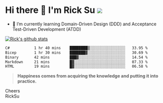 # Hi there 👋 I'm Rick Su ![](https://komarev.com/ghpvc/?username=ricksu978)
<!--
**ricksu978/ricksu978** is a ✨ _special_ ✨ repository because its `README.md` (this file) appears on your GitHub profile.

Here are some ideas to get you started:

- 🔭 I’m currently working on ...
-->
- 🌱 I’m currently learning Domain-Driven Design (DDD) and Acceptance Test-Driven Development (ATDD)
<!--
- 👯 I’m looking to collaborate on ...
- 🤔 I’m looking for help with ...
- 💬 Ask me about ...
- 📫 How to reach me: ...
- 😄 Pronouns: ...
- ⚡ Fun fact: ...
-->
[![Rick's github stats](https://github-readme-stats.vercel.app/api?username=ricksu978&theme=dark)](https://github.com/ricksu978/ricksu978)

<!--START_SECTION:waka-->

```txt
C#           1 hr 40 mins    ████████▒░░░░░░░░░░░░░░░░   33.95 %
Bicep        1 hr 30 mins    ███████▓░░░░░░░░░░░░░░░░░   30.69 %
Binary       42 mins         ███▓░░░░░░░░░░░░░░░░░░░░░   14.54 %
Markdown     21 mins         █▓░░░░░░░░░░░░░░░░░░░░░░░   07.33 %
HTML         19 mins         █▓░░░░░░░░░░░░░░░░░░░░░░░   06.58 %
```

<!--END_SECTION:waka-->

> **Happiness comes from acquiring the knowledge and putting it into practice.**

Cheers  
RickSu 
